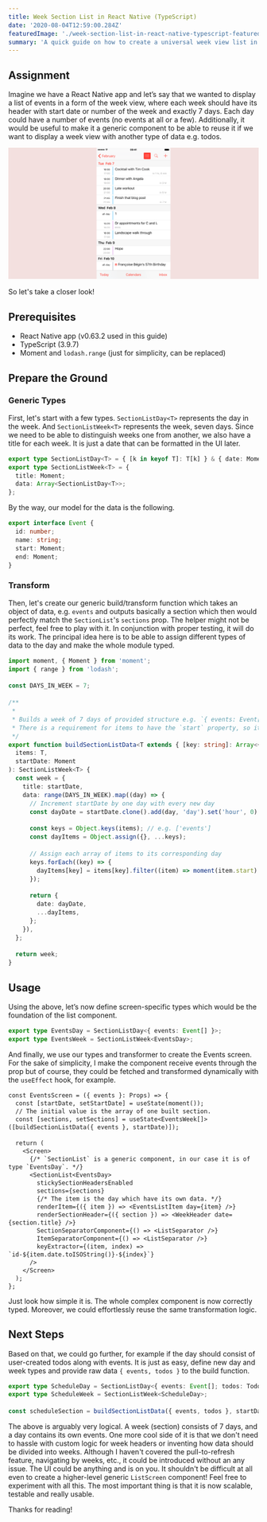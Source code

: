 ```yaml
---
title: Week Section List in React Native (TypeScript)
date: '2020-08-04T12:59:00.284Z'
featuredImage: './week-section-list-in-react-native-typescript-featured-image.png'
summary: 'A quick guide on how to create a universal week view list in React Native and have it typed with TypeScript so that a day in the week could consist of different types of data.'
---
```


## Assignment

Imagine we have a React Native app and let’s say that we wanted to display a list of events in a form of the week view, where each week should have its header with start date or number of the week and exactly 7 days. Each day could have a number of events (no events at all or a few). Additionally, it would be useful to make it a generic component to be able to reuse it if we want to display a week view with another type of data e.g. todos.

![Week view example](./week-view-example.png)

So let's take a closer look!

## Prerequisites

- React Native app (v0.63.2 used in this guide)
- TypeScript (3.9.7)
- Moment and `lodash.range` (just for simplicity, can be replaced)

## Prepare the Ground

### Generic Types

First, let's start with a few types. `SectionListDay<T>` represents the day in the week. And `SectionListWeek<T>` represents the week, seven days. Since we need to be able to distinguish weeks one from another, we also have a title for each week. It is just a date that can be formatted in the UI later.

```typescript
export type SectionListDay<T> = { [k in keyof T]: T[k] } & { date: Moment };
export type SectionListWeek<T> = {
  title: Moment;
  data: Array<SectionListDay<T>>;
};
```

By the way, our model for the data is the following.

```typescript
export interface Event {
  id: number;
  name: string;
  start: Moment;
  end: Moment;
}
```

### Transform

Then, let's create our generic build/transform function which takes an object of data, e.g. `events` and outputs basically a section which then would perfectly match the `SectionList`'s `sections` prop. The helper might not be perfect, feel free to play with it. In conjunction with proper testing, it will do its work. The principal idea here is to be able to assign different types of data to the day and make the whole module typed.

```typescript
import moment, { Moment } from 'moment';
import { range } from 'lodash';

const DAYS_IN_WEEK = 7;

/**
 *
 * Builds a week of 7 days of provided structure e.g. `{ events: Event[] }` starting from `startDate`.
 * There is a requirement for items to have the `start` property, so it could be moved to its day.
 */
export function buildSectionListData<T extends { [key: string]: Array<{ start: Moment }> }>(
  items: T,
  startDate: Moment
): SectionListWeek<T> {
  const week = {
    title: startDate,
    data: range(DAYS_IN_WEEK).map((day) => {
      // Increment startDate by one day with every new day
      const dayDate = startDate.clone().add(day, 'day').set('hour', 0).set('minute', 0);

      const keys = Object.keys(items); // e.g. ['events']
      const dayItems = Object.assign({}, ...keys);

      // Assign each array of items to its corresponding day
      keys.forEach((key) => {
        dayItems[key] = items[key].filter((item) => moment(item.start).date() === dayDate.date());
      });

      return {
        date: dayDate,
        ...dayItems,
      };
    }),
  };

  return week;
}
```

## Usage

Using the above, let’s now define screen-specific types which would be the foundation of the list component.

```typescript
export type EventsDay = SectionListDay<{ events: Event[] }>;
export type EventsWeek = SectionListWeek<EventsDay>;
```

And finally, we use our types and transformer to create the Events screen. For the sake of simplicity, I make the component receive events through the prop but of course, they could be fetched and transformed dynamically with the `useEffect` hook, for example.

```tsx
const EventsScreen = ({ events }: Props) => {
  const [startDate, setStartDate] = useState(moment());
  // The initial value is the array of one built section.
  const [sections, setSections] = useState<EventsWeek[]>([buildSectionListData({ events }, startDate)]);

  return (
    <Screen>
      {/* `SectionList` is a generic component, in our case it is of type `EventsDay`. */}
      <SectionList<EventsDay>
        stickySectionHeadersEnabled
        sections={sections}
        {/* The item is the day which have its own data. */}
        renderItem={({ item }) => <EventsListItem day={item} />}
        renderSectionHeader={({ section }) => <WeekHeader date={section.title} />}
        SectionSeparatorComponent={() => <ListSeparator />}
        ItemSeparatorComponent={() => <ListSeparator />}
        keyExtractor={(item, index) => `id-${item.date.toISOString()}-${index}`}
      />
    </Screen>
  );
};
```

Just look how simple it is. The whole complex component is now correctly typed. Moreover, we could effortlessly reuse the same transformation logic.

## Next Steps

Based on that, we could go further, for example if the day should consist of user-created todos along with events. It is just as easy, define new day and week types and provide raw data `{ events, todos }` to the build function.

```typescript
export type ScheduleDay = SectionListDay<{ events: Event[]; todos: Todo[] }>;
export type ScheduleWeek = SectionListWeek<ScheduleDay>;

const scheduleSection = buildSectionListData({ events, todos }, startDate);
```

The above is arguably very logical. A week (section) consists of 7 days, and a day contains its own events. One more cool side of it is that we don't need to hassle with custom logic for week headers or inventing how data should be divided into weeks. Although I haven't covered the pull-to-refresh feature, navigating by weeks, etc., it could be introduced without an any issue. The UI could be anything and is on you. It shouldn't be difficult at all even to create a higher-level generic `ListScreen` component! Feel free to experiment with all this. The most important thing is that it is now scalable, testable and really usable.

Thanks for reading!
